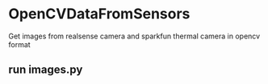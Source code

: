 # OpenCVDataFromSensors
Get images from realsense camera and sparkfun thermal camera in opencv format

## run images.py
